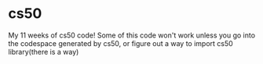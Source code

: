 # cs50
My 11 weeks of cs50 code! Some of this code won't work unless you go into the codespace generated by cs50, or figure out a way to import cs50 library(there is a way)
